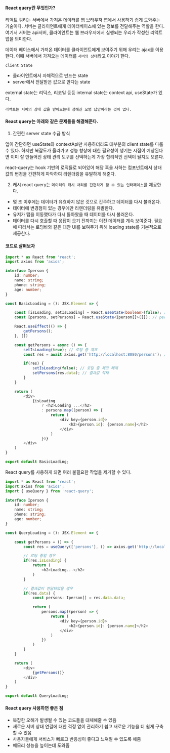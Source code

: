 #### React query란 무엇인가?

리액트 쿼리는 서버에서 가져온 데이터를 웹 브라우저 앱에서 사용하기 쉽게 도와주는 기술이다.
서버는 클라이언트에게 데이터베이스에 있는 정보를 전달해주는 역할을 한다.
여기서 서버는 api서버, 클라이언트는 웹 브라우저에서 실행되는 우리가 작성한 리액트 앱을 의미한다.

데이터 베이스에서 가져온 데이터를 클라이언트에게 보여주기 위해 우리는 ajax를 이용한다.
이떄 서버에서 가져오는 데이터를 `서버의 상태`라고 이야기 한다.

`client State`
 - 클라이언트에서 자체적으로 만드는 state
 - server에서 전달받은 값으로 만다는 state

external state는 리덕스, 리코일 등등
internal state는 context api, useState가 있다.

`리액트는 서버의 상태 값을 받아오는데 정해진 모범 답안이라는 것이 없다.`


#### React query는 아래와 같은 문제들을 해결해준다.

1) 간편한 server state 수급 방식

앱이 간단하면 useState와 contextApi만 사용하더라도 대부분의 client state를 다룰 수 있다.
하지만 복잡도가 올라가고 성능 향상에 대한 필요성이 생기는 시점이 예상된다면 이미 잘 만들어진 상태 관리 도구를 선택하는게 가장 합리적인 선택이 될지도 모른다.

react-query는 hook 기반의 로직들로 되어있어 해당 훅을 사하는 컴포넌트에서 상태 값의 변경을 간편하게 파악하여 리렌더링을 유발하게 해준다.

2) 캐시
react query는 `데이터의 캐시 처리를 간편하게 할 수 있는 인터페이스`를 제공한다.
- 몇 초 이후에는 데이터가 유효하지 않은 것으로 간주하고 데이터를 다시 불러온다.
- 데이터에 변경점이 있는 경우에만 리렌더링을 유발한다.
- 유저가 탭을 이동했다가 다시 돌아왔을 때 데이터를 다시 불러온다.
- 데이터를 다시 호출할 때 응답이 오기 전까지는 이전 데이터를 계속 보여준다. 필요에 따라서는 로딩바와 같은 대안 UI를 보여주기 위해 loading state를 기본적으로 제공한다.

#### 코드로 살펴보자

```ts
import * as React from 'react';
import axios from 'axios';

interface Iperson {
    id: number;
    name: string;
    phone: string;
    age: number;
}

const BasicLoading = (): JSX.Element => {

    const [isLoading, setIsLoading] = React.useState<boolean>(false); // 로딩 state
    const [persons, setPersons] = React.useState<Iperson[]>([]); // person state

    React.useEffect(() => {
        getPersons();
    }, [])

    const getPersons = async () => {
        setIsLoading(true); // 로딩 중 체크
        const res = await axios.get('http://localhost:8080/persons'); // API 호출

        if(res) {
            setIsLoading(false); // 로딩 중 체크 해제
            setPersons(res.data); // 결과값 적재
        }
    }

    return (
        <div>
            {isLoading 
                ? <h2>Loading ...</h2>
                : persons.map((person) => {
                    return (
                        <div key={person.id}>
                            <h2>{person.id}: {person.name}</h2>
                        </div>
                    )
                })}
        </div>
    )
}

export default BasicLoading;
```

React query를 사용하게 되면 여러 불필요한 작업을 제거할 수 있다.


```ts
import * as React from 'react';
import axios from 'axios';
import { useQuery } from 'react-query';

interface Iperson {
    id: number;
    name: string;
    phone: string;
    age: number;
}

const QueryLoading = (): JSX.Element => {

    const getPersons = () => {
        const res = useQuery(['persons'], () => axios.get('http://localhost:8080/persons')); // API 호출

        // 로딩 중일 경우
        if(res.isLoading) {
            return (
                <h2>Loading...</h2>
            )
        }

        // 결과값이 전달되었을 경우
        if(res.data) {
            const persons: Iperson[] = res.data.data;

            return (
                persons.map((person) => {
                    return (
                        <div key={person.id}>
                            <h2>{person.id}: {person.name}</h2>
                        </div>
                    )
                })
            )
        }
    }

    return (
        <div>
            {getPersons()}
        </div>
    )
}

export default QueryLoading;
```

#### React query 사용하면 좋은 점
- 복잡한 오해가 발생될 수 있는 코드들을 대체해줄 수 있음
- 새로운 서버 상태 연결에 대한 걱정 없이 관리하기 쉽고 새로운 기능을 더 쉽게 구축할 수 있음
- 사용자들에게 서비스가 빠르고 반응성이 좋다고 느껴질 수 있도록 해줌
- 메모리 성능을 높이는데 도와줌


